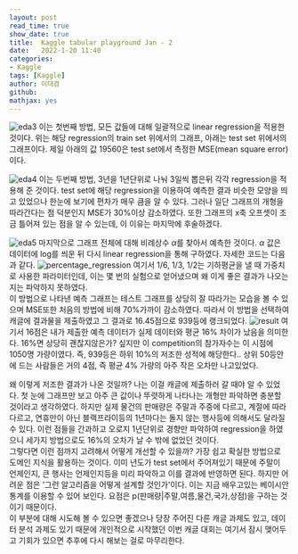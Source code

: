 ```yaml
---
layout: post
read_time: true
show_date: true
title:  Kaggle tabular playground Jan - 2
date:   2022-1-20 11:40
categories: 
- Kaggle
tags: [Kaggle]
author: 이대겸
github:  
mathjax: yes
---
```


![eda3](/assets/img/posts/kgl_tabular_1/kgl_tabular1_eda3.png)
이는 첫번째 방법, 모든 값들에 대해 일괄적으로 linear regression을 적용한 것이다. 
위는 해당 regression의 train set 위에서의 그래프, 아래는 test set 위에서의 그래프이다.
제일 아래의 값 19560은 test set에서 측정한 MSE(mean square error)이다.

![eda4](/assets/img/posts/kgl_tabular_1/kgl_tabular1_eda4.png)
이는 두번째 방법, 3년을 1년단위로 나눠 3일씩 뽑은뒤 각각 regression을 적용해 준 것이다. 
test set에 해당 regression을 이용하여 예측한 결과 비슷한 모양을 띄고 있었으나 한눈에 보기에 편차가 매우 큼을 알 수 있다. 
그러나 일단 그래프의 개형을 따라간다는 점 덕분인지 MSE가 30%이상 감소하였다.
또한 그래프의 x축 오프셋이 조금 틀어져 있는 점을 알 수 있는데, 이 이유는 마지막에 후술하겠다.

![eda5](/assets/img/posts/kgl_tabular_1/kgl_tabular1_eda5.png)
마지막으로 그래프 전체에 대해 비례상수 $\alpha$를 찾아서 예측한 것이다. 
$\alpha$ 값은 데이터에 log를 씌운 뒤 다시 linear regression을 통해 구하였다. 자세한 코드는 다음과 같다. 
![percentage_regression](/assets/img/posts/kgl_tabular_1/percentage_regression_code.png)
여기서 1/6, 1/3, 1/2는 기하평균을 낼 때 가중치로 사용한 파라미터인데, 이는 몇 번의 실험으로 얻어냈으며 왜 이게 좋은 결과가 
나오는지는 파악하지 못하였다.  
이 방법으로 나타낸 예측 그래프는 테스트 그래프를 상당히 잘 따라가는 모습을 볼 수 있으며 MSE또한 처음의 방법에 비해 70%가까이 감소하였다. 
따라서 이 방법을 선택하여 캐글에 결과물을 제출하였고 그 결과로 16.45점으로 939등에 랭크되었다. 
![result](/assets/img/posts/kgl_tabular_1/result.png)
여기서 16점은 내가 제출한 예측 데이터가 실제 데이터와 평균 16% 차이가 났음을 의미한다. 
16%면 상당히 괜찮지않은가? 싶지만 이 competition의 참가자수는 이 시점에 1050명 가량이였다. 즉, 939등은 하위 10%의 저조한 성적에 해당한다.. 
상위 50등안에 드는 사람들은 거의 4점, 즉 평균 4% 가량의 아주 작은 오차만 나고있었다.

왜 이렇게 저조한 결과가 나온 것일까? 나는 이걸 캐글에 제출하러 갈 때야 알 수 있었다. 첫 눈에 그래프만 보고 아주 큰 값이나 뚜렷하게 나타나는 
개형만 파악하면 충분할 것이라고 생각하였다. 하지만 실제 물건의 판매량은 주말과 주중에 다르고, 계절에 따라 다르고, 연휴만이 아닌 블랙프라이등의 
1년마다는 돌지 않는 행사등에 의해서도 달라질 수 있다. 이런 점들을 간과하고 오로지 1년단위로 경향만 파악하여 regression을 하였으니 
세가지 방법으로도 16%의 오차가 날 수 밖에 없었던 것이다.  
그렇다면 이런 점까지 고려해서 어떻게 개선할 수 있을까? 가장 쉽고 확실한 방법으로 도메인 지식을 활용하는 것이다. 
이미 년도가 test set에서 주어져있기 때문에 주말이 언제인지, 큰 행사는 언제인지등을 미리 파악하고 이를 결과에 반영하면 된다. 
하지만 어려운 점은 '그런 알고리즘을 어떻게 설계할 것인가'이다. 이는 지금 배우고있는 베이시안 통계를 이용할 수 있어 보인다. 
요점은 p(판매량|주말,여름,물건,국가,상점)을 구하는 것이기 때문이다.  
이 부분에 대해 시도해 볼 수 있으면 좋겠으나 당장 주어진 다른 캐글 과제도 있고, 데이터 분석 과제도 있기 때문에 
개인적으로 시작했던 이번 캐글 대회는 여기서 잠시 맺어두고 기회가 있으면 추후에 다시 해보는 걸로 마무리한다.


